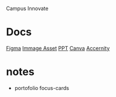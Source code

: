 Campus Innovate

# Docs

[Figma](https://www.figma.com/design/dMGbmFk8rW3fVq4V8GuEpE/Untitled?node-id=0-1&t=ncOMiRzJNqigUFjg-1)
[Immage Asset](https://drive.google.com/drive/folders/1nrrNTRJUbp_76RFsdk28UsUPQHM9vOmQ)
[PPT](https://docs.google.com/presentation/d/1lN2WTsLgZO0Q7oZLCO2FTV3PqtXZmCu6MqcU8nIUII4/edit?usp=sharing)
[Canva](https://www.canva.com/design/DAGTmXMySH8/yfsTxeS_eGoEYM0D3XaW6g/edit#)
[Accernity](https://ui.aceternity.com/components/3d-card-effect)

# notes

- portofolio focus-cards